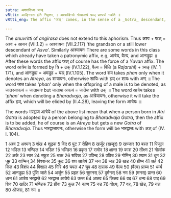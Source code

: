 ```yaml
---
sutra: अश्वादिभ्यः फञ्
vRtti: आङ्गिरस इति निवृत्तम् । अश्वादिभ्यो गोत्रापत्ये फञ् प्रत्ययो भवति ॥
vRtti_eng: The affix 'फञ्' comes, in the sense of a _Gotra_ descendant, after the words अश्व &c.

---
```

The _anuvritti_ of _angirasa_ does not extend to this aphorism. Thus अश्व + फञ् = अश्व + आयन (VII.1.2) = आश्वायनः (VII.2.117) 'the grandson or a still lower descendant of _Asva_'. Similarly आश्मायनः There are some words in this class which already have taken a patronymic affix, e.g, आत्रेय, वैल्य, and आनडुह्य ॥ After these words the affix फञ् of course has the force of a _Yuvan_ affix. The word आत्रेय is formed by त्रि + ढक् (IV.1.122), वैल्य = विलि (a _Rajarshi_) + ञ्यङ् (IV. 1 171), and आनडुह्य = अमडुह + यञ् (IV.1.105). The word शय takes _phan_ only when it denotes an _Atreya_, as शायायनः, otherwise शायिः with इञ् or शायः with अण् ॥ The word जात takes '_phan_' only when the offspring of a male is to be denoted, as जातस्यापत्यं = जातायनः but जाताया अपत्यं = जातेयः with ढक् ॥ The word आत्रेय takes '_phan_' when denoting a _Bharadvaja_, as आत्रेयायनः, otherwise it will take the affix इञ्, which will be elided by (II.4.28), leaving the form आत्रेयः ॥

The words भरद्वाज आत्रेये of the above list mean that when a person born in _Atri_ _Gotra_ is adopted by a person belonging to _Bharadvaja_ _Gotra_, then the affix is to be added, he of course is an _Atreya_ but gets a new _Gotra_ of _Bharadvaja_. Thus भारद्वाजायनः, otherwise the form will be भारद्वाजः with अञ् of (IV. I. 104).

1 अश्व 2 अश्मन् 3 शंख 4 शूद्रक 5 विद 6 पुट 7 रोहिण 8 खर्जूर (खजूर) 9 खण्जार 10 बस्त 11 पिजूल 12 भडिल 13 भण्डिल 14 भडित 15 भण्डित 16 प्रकृत 17 रामोद 18 क्षान्त 19 काश 20 तीक्ष्ण 21 गोलांक 22 अर्क 23 स्वर 24 स्फुट 25 चक्र 26 श्रविष्ठ 27 पविन्द 28 पवित्र 29 गोमिन् 30 श्याम 31 धूम 32 धूम्र 33 वाग्मिन् 34 विश्वानर 35 कुट 36 शप आत्रेये 37 जन 38 जड 39 खड 40 ग्रीष्म 41 अर्ह 42 कित 43 विशंप 44 विशाल 45 गिरि 46 चपल 47 चुप 48 दासक 49 वैल्य 50 (वैल्व) प्राच्य 51 धर्म्य 52 आनडुह्य 53 पुंसि जाते 54 अर्जुन 55 प्रहृत 56 सुमनस् 57 दुर्मनस् 58 नम 59 (मनस्) प्रान्त 60 ध्वन 61 आत्रेय भरद्वाजे 62 भरद्वाज आत्रेये 63 उत्स 64 आतव 65 कितव 66 वद 67 धन्य 68 पाद 69 शिव 70 खदिर 71 भण्डिक 72 ग्रीवा 73 कुल 74 काण 75 नड 76 वीक्ष्य, 77 वह, 78 खेड, 79 नत्त 80 ओजस, 81 नम ॥